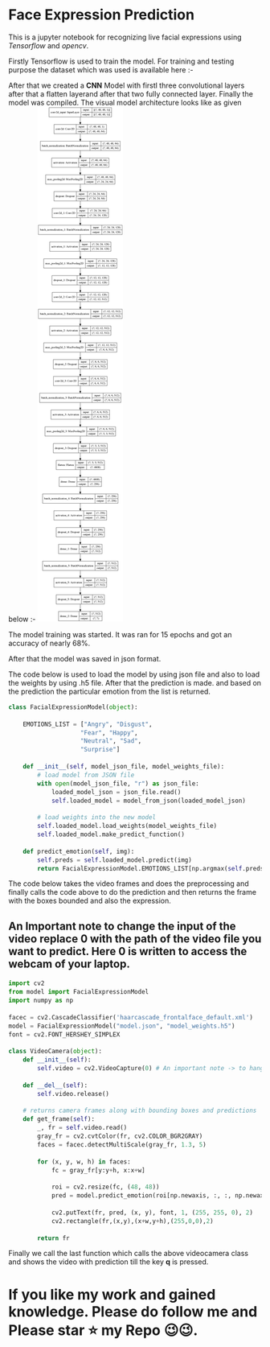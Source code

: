 # Face Expression Prediction

This is a jupyter notebook for recognizing live facial expressions using *Tensorflow* and *opencv*.

Firstly Tensorflow is used to train the model. For training and testing purpose the dataset which was used is available here :-

After that we created a **CNN** Model with firstl three convolutional layers after that a flatten layerand after that two fully connected layer. Finally the model was compiled.
The visual model architecture looks like as given below :-
![Model architecture](https://github.com/Aaditya1978/Face_Expression_Prediction/blob/main/Images/model.png?raw=true)

The model training was started. It was ran for 15 epochs and got an accuracy of nearly 68%.

After that the model was saved in json format.

The code below is used to load the model by using json file and also to load the weights by using .h5 file.
After that the prediction is made. and based on the prediction the particular emotion from the list is returned.
```python
class FacialExpressionModel(object):

    EMOTIONS_LIST = ["Angry", "Disgust",
                    "Fear", "Happy",
                    "Neutral", "Sad",
                    "Surprise"]

    def __init__(self, model_json_file, model_weights_file):
        # load model from JSON file
        with open(model_json_file, "r") as json_file:
            loaded_model_json = json_file.read()
            self.loaded_model = model_from_json(loaded_model_json)

        # load weights into the new model
        self.loaded_model.load_weights(model_weights_file)
        self.loaded_model.make_predict_function()

    def predict_emotion(self, img):
        self.preds = self.loaded_model.predict(img)
        return FacialExpressionModel.EMOTIONS_LIST[np.argmax(self.preds)]

```

The code below takes the video frames and does the preprocessing and finally calls the code above to do the prediction and then returns the frame with the boxes bounded and also the expression.

## An Important note to change the input of the video replace 0 with the path of the video file you want to predict. Here 0 is written to access the webcam of your laptop. 
```python
import cv2
from model import FacialExpressionModel
import numpy as np

facec = cv2.CascadeClassifier('haarcascade_frontalface_default.xml')
model = FacialExpressionModel("model.json", "model_weights.h5")
font = cv2.FONT_HERSHEY_SIMPLEX

class VideoCamera(object):
    def __init__(self):
        self.video = cv2.VideoCapture(0) # An important note -> to hange the input replace 0 with the video file path you want to add

    def __del__(self):
        self.video.release()

    # returns camera frames along with bounding boxes and predictions
    def get_frame(self):
        _, fr = self.video.read()
        gray_fr = cv2.cvtColor(fr, cv2.COLOR_BGR2GRAY)
        faces = facec.detectMultiScale(gray_fr, 1.3, 5)

        for (x, y, w, h) in faces:
            fc = gray_fr[y:y+h, x:x+w]

            roi = cv2.resize(fc, (48, 48))
            pred = model.predict_emotion(roi[np.newaxis, :, :, np.newaxis])

            cv2.putText(fr, pred, (x, y), font, 1, (255, 255, 0), 2)
            cv2.rectangle(fr,(x,y),(x+w,y+h),(255,0,0),2)

        return fr
```
Finally we call the last function which calls the above videocamera class and shows the video with prediction till the key **q** is pressed.



# If you like my work and gained knowledge. Please do follow me and Please star ⭐ my Repo 😉😉.
